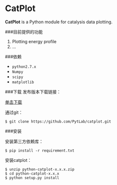 CatPlot
========

**CatPlot** is a Python module for catalysis data plotting.

###目前提供的功能

1. Plotting energy profile
2. ...

###依赖
- `python2.7.x`
- `Numpy`
- `scipy`
- `matplotlib`

###下载
发布版本下载链接：

[单击下载](https://github.com/PytLab/catplot/archive/master.zip)

通过git：

    $ git clone https://github.com/PytLab/catplot.git

###安装

安装第三方依赖库：

    $ pip install -r requirement.txt
安装catplot：

    $ unzip python-catplot-x.x.x.zip
    $ cd python-catplot-x.x.x
    $ python setup.py install